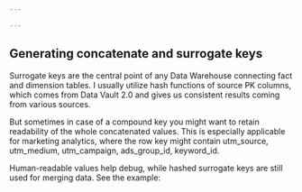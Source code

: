 ```yaml
---

---
```

## Generating concatenate and surrogate keys

Surrogate keys are the central point of any Data Warehouse connecting fact and dimension tables. I usually utilize hash functions of source PK columns, which comes from Data Vault 2.0 and gives us consistent results coming from various sources.

But sometimes in case of a compound key you might want to retain readability of the whole concatenated values. This is especially applicable for marketing analytics, where the row key might contain utm_source, utm_medium, utm_campaign, ads_group_id, keyword_id.

Human-readable values help debug, while hashed surrogate keys are still used for merging data. See the example: